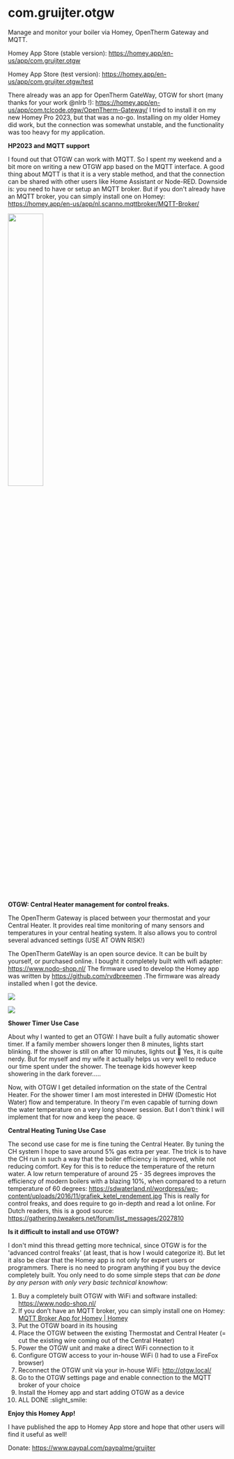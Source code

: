 # com.gruijter.otgw

Manage and monitor your boiler via Homey, OpenTherm Gateway and MQTT.

Homey App Store (stable version):
https://homey.app/en-us/app/com.gruijter.otgw

Homey App Store (test version): https://homey.app/en-us/app/com.gruijter.otgw/test

There already was an app for OpenTherm GateWay, OTGW for short (many thanks for your work @nlrb !): https://homey.app/en-us/app/com.tclcode.otgw/OpenTherm-Gateway/
I tried to install it on my new Homey Pro 2023, but that was a no-go. Installing on my older Homey did work, but the connection was somewhat unstable, and the functionality was too heavy for my application.

**HP2023 and MQTT support**

I found out that OTGW can work with MQTT. So I spent my weekend and a bit more on writing a new OTGW app based on the MQTT interface. A good thing about MQTT is that it is a very stable method, and that the connection can be shared with other users like Home Assistant or Node-RED. Downside is: you need to have or setup an MQTT broker. But if you don't already have an MQTT broker, you can simply install one on Homey: https://homey.app/en-us/app/nl.scanno.mqttbroker/MQTT-Broker/

<img src="[https://mma.prnewswire.com/media/1513369/Educative_Logo.jpg](https://global.discourse-cdn.com/business4/uploads/athom/original/3X/1/d/1deced71cc147a3a9a7b989a2b15f3c7ba0b6676.jpeg)" width="40%" height="40%">

**OTGW: Central Heater management for control freaks.**

The OpenTherm Gateway is placed between your thermostat and your Central Heater.
It provides real time monitoring of many sensors and temperatures in your central heating system. It also allows you to control several advanced settings (USE AT OWN RISK!)

The OpenTherm GateWay is an open source device. It can be built by yourself, or purchased online. I bought it completely built with wifi adapter: https://www.nodo-shop.nl/
The firmware used to develop the Homey app was written by https://github.com/rvdbreemen .The firmware was already installed when I got the device.

![](https://global.discourse-cdn.com/business4/uploads/athom/optimized/3X/e/3/e3824d92c157828827caf42a4a5c1c22b6891fe3_2_225x500.jpeg)

![](https://global.discourse-cdn.com/business4/uploads/athom/optimized/3X/3/a/3a8dfa24c6df1d3a5cc2f6727ba0de2020646b0c_2_225x500.jpeg)

**Shower Timer Use Case**

About why I wanted to get an OTGW: I have built a fully automatic shower timer. If a family member showers longer then 8 minutes, lights start blinking. If the shower is still on after 10 minutes, lights out :rofl:
Yes, it is quite nerdy. But for myself and my wife it actually helps us very well to reduce our time spent under the shower. The teenage kids however keep showering in the dark forever.....

Now, with OTGW I get detailed information on the state of the Central Heater. For the shower timer I am most interested in DHW (Domestic Hot Water) flow and temperature. In theory I'm even capable of turning down the water temperature on a very long shower session. But I don't think I will implement that for now and keep the peace. :peace_symbol:

**Central Heating Tuning Use Case**

The second use case for me is fine tuning the Central Heater. By tuning the CH system I hope to save around 5% gas extra per year. The trick is to have the CH run in such a way that the boiler efficiency is improved, while not reducing comfort. Key for this is to reduce the temperature of the return water. A low return temperature of around 25 - 35 degrees improves the efficiency of modern boilers with a blazing 10%, when compared to a return temperature of 60 degrees: https://sdwaterland.nl/wordpress/wp-content/uploads/2016/11/grafiek_ketel_rendement.jpg
This is really for control freaks, and does require to go in-depth and read a lot online. For Dutch readers, this is a good source:
https://gathering.tweakers.net/forum/list_messages/2027810

**Is it difficult to install and use OTGW?**

I don't mind this thread getting more technical, since OTGW is for the 'advanced control freaks' (at least, that is how I would categorize it). But let it also be clear that the Homey app is not only for expert users or programmers. There is no need to program anything if you buy the device completely built. You only need to do some simple steps that *can be done by any person with only very basic technical knowhow*:
1) Buy a completely built OTGW with WiFi and software installed: https://www.nodo-shop.nl/
2) If you don’t have an MQTT broker, you can simply install one on Homey: [MQTT Broker App for Homey | Homey](https://homey.app/en-us/app/nl.scanno.mqttbroker/MQTT-Broker/)
3) Put the OTGW board in its housing
4) Place the OTGW between the existing Thermostat and Central Heater (= cut the existing wire coming out of the Central Heater)
5) Power the OTGW unit and make a direct WiFi connection to it
6) Configure OTGW access to your in-house WiFi (I had to use a FireFox browser)
7) Reconnect the OTGW unit via your in-house WiFi: http://otgw.local/
8) Go to the OTGW settings page and enable connection to the MQTT  broker of your choice
9) Install the Homey app and start adding OTGW as a device
10) ALL DONE :slight_smile: 

**Enjoy this Homey App!**

I have published the app to Homey App store and hope that other users will find it useful as well!

Donate: https://www.paypal.com/paypalme/gruijter
